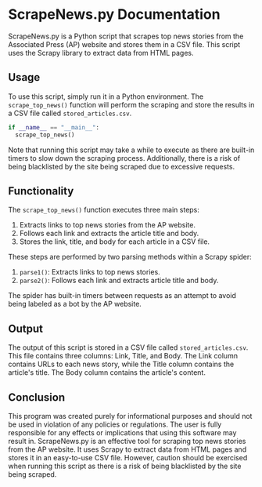 # ScrapeNews.py Documentation

ScrapeNews.py is a Python script that scrapes top news stories from the Associated Press (AP) website and stores them in a CSV file. 
This script uses the Scrapy library to extract data from HTML pages.

## Usage

To use this script, simply run it in a Python environment. The `scrape_top_news()` function will perform the scraping and store the 
results in a CSV file called `stored_articles.csv`.

```python
if __name__ == "__main__":
  scrape_top_news()
```

Note that running this script may take a while to execute as there are built-in timers to slow down the scraping process. 
Additionally, there is a risk of being blacklisted by the site being scraped due to excessive requests.

## Functionality

The `scrape_top_news()` function executes three main steps:

1. Extracts links to top news stories from the AP website.
2. Follows each link and extracts the article title and body.
3. Stores the link, title, and body for each article in a CSV file.

These steps are performed by two parsing methods within a Scrapy spider:

1. `parse1()`: Extracts links to top news stories.
2. `parse2()`: Follows each link and extracts article title and body.

The spider has built-in timers between requests as an attempt to avoid being labeled as a bot by the AP website.

## Output

The output of this script is stored in a CSV file called `stored_articles.csv`. This file contains three columns: 
Link, Title, and Body. The Link column contains URLs to each news story, while the Title column contains the article's title. 
The Body column contains the article's content.

## Conclusion

This program was created purely for informational purposes and should not be used in violation of any policies or regulations. 
The user is fully responsible for any effects or implications that using this software may result in. 
ScrapeNews.py is an effective tool for scraping top news stories from the AP website. It uses Scrapy to extract data from HTML 
pages and stores it in an easy-to-use CSV file. However, caution should be exercised when running this script as there is a 
risk of being blacklisted by the site being scraped.
